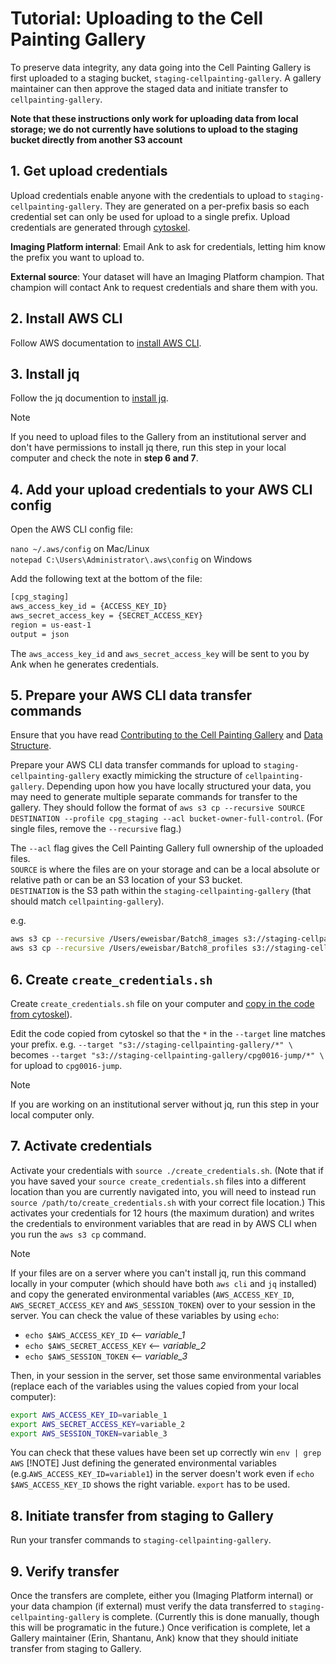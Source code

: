 # Tutorial: Uploading to the Cell Painting Gallery

To preserve data integrity, any data going into the Cell Painting Gallery is first uploaded to a staging bucket, `staging-cellpainting-gallery`.
A gallery maintainer can then approve the staged data and initiate transfer to `cellpainting-gallery`.

**Note that these instructions only work for uploading data from local storage; we do not currently have solutions to upload to the staging bucket directly from another S3 account**

## 1. Get upload credentials

Upload credentials enable anyone with the credentials to upload to `staging-cellpainting-gallery`.
They are generated on a per-prefix basis so each credential set can only be used for upload to a single prefix.
Upload credentials are generated through [cytoskel](https://github.com/broadinstitute/cytoskel/tree/main).

**Imaging Platform internal**: Email Ank to ask for credentials, letting him know the prefix you want to upload to.

**External source**: Your dataset will have an Imaging Platform champion.
That champion will contact Ank to request credentials and share them with you.

## 2. Install AWS CLI

Follow AWS documentation to [install AWS CLI](https://docs.aws.amazon.com/cli/latest/userguide/getting-started-install.html).

## 3. Install jq

Follow the jq documention to [install jq](https://jqlang.github.io/jq/download/).

>[!NOTE]
>If you need to upload files to the Gallery from an institutional server and don't have permissions to install jq there, run this step in your local computer and check the note in **step 6 and 7**.

## 4. Add your upload credentials to your AWS CLI config

Open the AWS CLI config file:

`nano ~/.aws/config` on Mac/Linux  
`notepad C:\Users\Administrator\.aws\config` on Windows

Add the following text at the bottom of the file:

```bash
[cpg_staging]
aws_access_key_id = {ACCESS_KEY_ID}
aws_secret_access_key = {SECRET_ACCESS_KEY}
region = us-east-1
output = json
```

The `aws_access_key_id` and `aws_secret_access_key` will be sent to you by Ank when he generates credentials.

## 5. Prepare your AWS CLI data transfer commands

Ensure that you have read [Contributing to the Cell Painting Gallery](/documentation/contributing_to_cpg.md) and [Data Structure](/documentation/data_structure.md).

Prepare your AWS CLI data transfer commands for upload to `staging-cellpainting-gallery` exactly mimicking the structure of `cellpainting-gallery`.
Depending upon how you have locally structured your data, you may need to generate multiple separate commands for transfer to the gallery.
They should follow the format of `aws s3 cp --recursive SOURCE DESTINATION --profile cpg_staging --acl bucket-owner-full-control`.
(For single files, remove the `--recursive` flag.)

The `--acl` flag gives the Cell Painting Gallery full ownership of the uploaded files.  
`SOURCE` is where the files are on your storage and can be a local absolute or relative path or can be an S3 location of your S3 bucket.  
`DESTINATION` is the S3 path within the `staging-cellpainting-gallery` (that should match `cellpainting-gallery`).

e.g.  

```bash
aws s3 cp --recursive /Users/eweisbar/Batch8_images s3://staging-cellpainting-gallery/cpg0123-example/broad/images/2024_04_01_Batch8/images/ --acl bucket-owner-full-control 
aws s3 cp --recursive /Users/eweisbar/Batch8_profiles s3://staging-cellpainting-gallery/cpg0123-example/broad/workspace/profiles/2024_04_01_Batch8/ --acl bucket-owner-full-control
```

## 6. Create `create_credentials.sh`

Create `create_credentials.sh` file on your computer and [copy in the code from cytoskel](https://github.com/broadinstitute/cytoskel/blob/main/cytoskel/docs/access_cpg_staging.md#create-file-called-s3_credentialssh)).

Edit the code copied from cytoskel so that the `*` in the `--target` line matches your prefix.
e.g.  `--target "s3://staging-cellpainting-gallery/*" \` becomes `--target "s3://staging-cellpainting-gallery/cpg0016-jump/*" \` for upload to `cpg0016-jump`.

>[!NOTE]
>If you are working on an institutional server without jq, run this step in your local computer only.

## 7. Activate credentials

Activate your credentials with `source ./create_credentials.sh`.
(Note that if you have saved your `source create_credentials.sh` files into a different location than you are currently navigated into, you will need to instead run `source /path/to/create_credentials.sh` with your correct file location.)
This activates your credentials for 12 hours (the maximum duration) and writes the credentials to environment variables that are read in by AWS CLI when you run the `aws s3 cp` command.

>[!NOTE]
>If your files are on a server where you can't install jq, run this command locally in your computer (which should have both `aws cli` and `jq` installed) and copy the generated environmental variables (`AWS_ACCESS_KEY_ID`, `AWS_SECRET_ACCESS_KEY` and `AWS_SESSION_TOKEN`) over to your session in the server.
>You can check the value of these variables by using `echo`:
>- `echo $AWS_ACCESS_KEY_ID` <-- *variable_1*
>- `echo $AWS_SECRET_ACCESS_KEY` <-- *variable_2*
>- `echo $AWS_SESSION_TOKEN` <-- *variable_3*
>
>Then, in your session in the server, set those same environmental variables (replace each of the variables using the values copied from your local computer):
>```bash
>export AWS_ACCESS_KEY_ID=variable_1
>export AWS_SECRET_ACCESS_KEY=variable_2
>export AWS_SESSION_TOKEN=variable_3
>```
>You can check that these values have been set up correctly win `env | grep AWS`
>[!NOTE]
>Just defining the generated environmental variables (e.g.`AWS_ACCESS_KEY_ID=variable1`) in the server doesn't work even if `echo $AWS_ACCESS_KEY_ID` shows the right variable. `export` has to be used.

## 8. Initiate transfer from staging to Gallery

Run your transfer commands to `staging-cellpainting-gallery`.

## 9. Verify transfer

Once the transfers are complete, either you (Imaging Platform internal) or your data champion (if external) must verify the data transferred to `staging-cellpainting-gallery` is complete.
(Currently this is done manually, though this will be programatic in the future.)
Once verification is complete, let a Gallery maintainer (Erin, Shantanu, Ank) know that they should initiate transfer from staging to Gallery.
